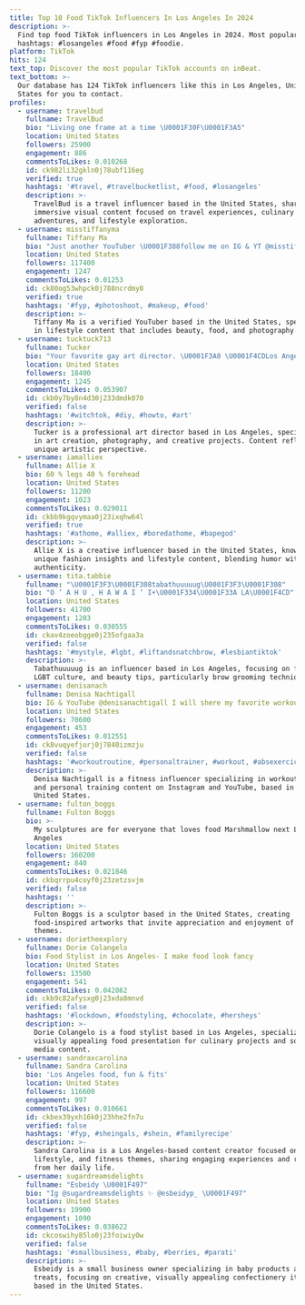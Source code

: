 ```yaml
---
title: Top 10 Food TikTok Influencers In Los Angeles In 2024
description: >-
  Find top food TikTok influencers in Los Angeles in 2024. Most popular
  hashtags: #losangeles #food #fyp #foodie.
platform: TikTok
hits: 124
text_top: Discover the most popular TikTok accounts on inBeat.
text_bottom: >-
  Our database has 124 TikTok influencers like this in Los Angeles, United
  States for you to contact.
profiles:
  - username: travelbud
    fullname: TravelBud
    bio: "Living one frame at a time \U0001F30F\U0001F3A5"
    location: United States
    followers: 25900
    engagement: 886
    commentsToLikes: 0.010268
    id: ck982li32gkln0j78ubf116eg
    verified: true
    hashtags: '#travel, #travelbucketlist, #food, #losangeles'
    description: >-
      TravelBud is a travel influencer based in the United States, sharing
      immersive visual content focused on travel experiences, culinary
      adventures, and lifestyle exploration.
  - username: misstiffanyma
    fullname: Tiffany Ma
    bio: "Just another YouTuber \U0001F388follow me on IG & YT @misstiffanyma"
    location: United States
    followers: 117400
    engagement: 1247
    commentsToLikes: 0.01253
    id: ck80og53whpck0j788ncrdmy8
    verified: true
    hashtags: '#fyp, #photoshoot, #makeup, #food'
    description: >-
      Tiffany Ma is a verified YouTuber based in the United States, specializing
      in lifestyle content that includes beauty, food, and photography themes.
  - username: tucktuck713
    fullname: Tucker
    bio: "Your favorite gay art director. \U0001F3A8 \U0001F4CDLos Angeles, CA Let’s book a photo shoot\U0001F4F8"
    location: United States
    followers: 18400
    engagement: 1245
    commentsToLikes: 0.053907
    id: ckb0y7by8n4d30j233dmdk070
    verified: false
    hashtags: '#witchtok, #diy, #howto, #art'
    description: >-
      Tucker is a professional art director based in Los Angeles, specializing
      in art creation, photography, and creative projects. Content reflects a
      unique artistic perspective.
  - username: iamalliex
    fullname: Allie X
    bio: 60 % legs 40 % forehead
    location: United States
    followers: 11200
    engagement: 1023
    commentsToLikes: 0.029011
    id: ckbb9kgqvymaa0j23ixqhw64l
    verified: true
    hashtags: '#athome, #alliex, #boredathome, #bapegod'
    description: >-
      Allie X is a creative influencer based in the United States, known for her
      unique fashion insights and lifestyle content, blending humor with
      authenticity.
  - username: tita.tabbie
    fullname: "\U0001F3F3️‍\U0001F308tabathuuuuug\U0001F3F3️‍\U0001F308"
    bio: "O ‘ A H U , H A W A I ‘ I☀️\U0001F334\U0001F33A LA\U0001F4CD"
    location: United States
    followers: 41700
    engagement: 1203
    commentsToLikes: 0.030555
    id: ckav4zoeobgge0j235ofgaa3a
    verified: false
    hashtags: '#mystyle, #lgbt, #liftandsnatchbrow, #lesbiantiktok'
    description: >-
      Tabathuuuuug is an influencer based in Los Angeles, focusing on fashion,
      LGBT culture, and beauty tips, particularly brow grooming techniques.
  - username: denisanach
    fullname: Denisa Nachtigall
    bio: IG & YouTube @denisanachtigall I will shere my favorite workouts
    location: United States
    followers: 70600
    engagement: 453
    commentsToLikes: 0.012551
    id: ck8vuqyefjorj0j7840izmzju
    verified: false
    hashtags: '#workoutroutine, #personaltrainer, #workout, #absexercices'
    description: >-
      Denisa Nachtigall is a fitness influencer specializing in workout routines
      and personal training content on Instagram and YouTube, based in the
      United States.
  - username: fulton_boggs
    fullname: Fulton Boggs
    bio: >-
      My sculptures are for everyone that loves food Marshmallow next Los
      Angeles
    location: United States
    followers: 160200
    engagement: 840
    commentsToLikes: 0.021846
    id: ckbqrrpu4coyf0j23zetzsvjm
    verified: false
    hashtags: ''
    description: >-
      Fulton Boggs is a sculptor based in the United States, creating
      food-inspired artworks that invite appreciation and enjoyment of culinary
      themes.
  - username: dorietheexplory
    fullname: Dorie Colangelo
    bio: Food Stylist in Los Angeles- I make food look fancy
    location: United States
    followers: 13500
    engagement: 541
    commentsToLikes: 0.042862
    id: ckb9c82afysxg0j23xda8mnvd
    verified: false
    hashtags: '#lockdown, #foodstyling, #chocolate, #hersheys'
    description: >-
      Dorie Colangelo is a food stylist based in Los Angeles, specializing in
      visually appealing food presentation for culinary projects and social
      media content.
  - username: sandraxcarolina
    fullname: Sandra Carolina
    bio: 'Los Angeles food, fun & fits'
    location: United States
    followers: 116600
    engagement: 997
    commentsToLikes: 0.010661
    id: ckbex39yxh16k0j23hhe2fn7u
    verified: false
    hashtags: '#fyp, #sheingals, #shein, #familyrecipe'
    description: >-
      Sandra Carolina is a Los Angeles-based content creator focused on food,
      lifestyle, and fitness themes, sharing engaging experiences and recipes
      from her daily life.
  - username: sugardreamsdelights
    fullname: "Esbeidy \U0001F497"
    bio: "Ig @sugardreamsdelights ✨ @esbeidyp_ \U0001F497"
    location: United States
    followers: 19900
    engagement: 1090
    commentsToLikes: 0.038622
    id: ckcoswihy85lo0j23foiwiy0w
    verified: false
    hashtags: '#smallbusiness, #baby, #berries, #parati'
    description: >-
      Esbeidy is a small business owner specializing in baby products and
      treats, focusing on creative, visually appealing confectionery items,
      based in the United States.
---
```



